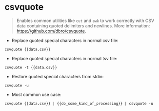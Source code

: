 # csvquote

> Enables common utilities like `cut` and `awk` to work correctly with CSV data containing quoted delimiters and newlines.
> More information: <https://github.com/dbro/csvquote>.

- Replace quoted special characters in normal csv file:

`csvquote {{data.csv}}`

- Replace quoted special characters in normal tsv file:

`csvquote -t {{data.csv}}`

- Restore quoted special characters from stdin:

`csvquote -u`

- Most common use case:

`csvquote {{data.csv}} | {{do_some_kind_of_processing}} | csvquote -u`
